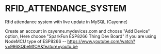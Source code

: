 # RFID_ATTENDANCE_SYSTEM
Rfid attendance system with live update in MySQL (Cayenne)

Create an account in cayenne.mydevices.com and choose "Add Device" option, Here choose "SparkFun ESP8266 Thing Dev Board" if you are using NodeMCU type of ESP8266 
-- https://www.youtube.com/watch?v=996SQbeMfOA&feature=youtu.be

